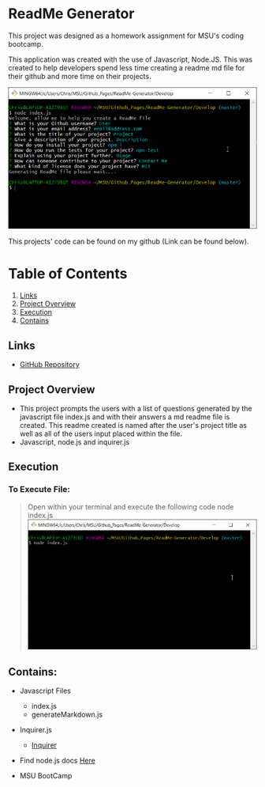 # ReadMe Generator

This project was designed as a homework assignment for MSU's coding bootcamp. 

This application was created with the use of Javascript, Node.JS. This was created to help developers spend less time creating a readme md file for their github and more time on their projects.

![ProgramPreview](./Develop/utils/Images/promptsPreview.png)

This projects' code can be found on my github (Link can be found below).

# Table of Contents
1. [Links](#Links)
2. [Project Overview](#projectoverview)
3. [Execution](Execution)
4. [Contains](#Contains)


## Links

* [GitHub Repository](https://github.com/CMarcano7/ReadMe-Generator)

## Project Overview <a name="projectoverview"></a>

* This project prompts the users with a list of questions generated by the javascript file index.js and with their answers a md readme file is created. This readme created is named after the user's project title as well as all of the users input placed within the file.
* Javascript, node.js and inquirer.js

## Execution
### To Execute File:
> Open within your terminal and execute the following code node index.js 
![RunCodePreview](./Develop/utils/Images/runPreview.png)

## Contains: 
* Javascript Files
    * index.js
    * generateMarkdown.js 

* Inquirer.js
    * [Inquirer](https://www.npmjs.com/package/inquirer)

* Find node.js docs [Here](https://nodejs.org/dist/latest-v14.x/docs/api/)

* MSU BootCamp